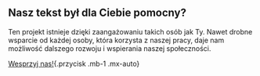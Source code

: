## Nasz tekst był dla Ciebie pomocny?

Ten projekt istnieje dzięki zaangażowaniu takich osób jak Ty. Nawet drobne wsparcie od każdej osoby, która korzysta z naszej pracy, daje nam możliwość dalszego rozwoju i wspierania naszej społeczności.

[Wesprzyj nas!](/wsparcie){.przycisk .mb-1 .mx-auto}
